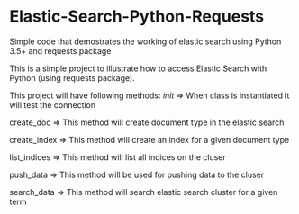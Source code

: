 # Elastic-Search-Python-Requests
Simple code that demostrates the working of elastic search using Python 3.5+ and requests package

This is a simple project to illustrate how to access Elastic Search with Python (using requests package). 

This project will have following methods:
_init_       => When class is instantiated it will test the connection
     
     
create_doc   => This method will create document type in the elastic search

create_index => This method will create an index for a given document type

list_indices => This method will list all indices on the cluser

push_data    => This method will be used for pushing data to the cluser

search_data  => This method will search elastic search cluster for a given term
